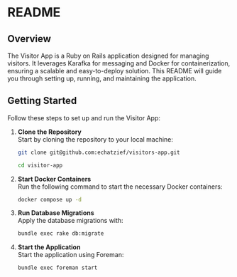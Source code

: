 # README

## Overview
The Visitor App is a Ruby on Rails application designed for managing visitors. It leverages Karafka for messaging and Docker for containerization, ensuring a scalable and easy-to-deploy solution. This README will guide you through setting up, running, and maintaining the application.

## Getting Started

Follow these steps to set up and run the Visitor App:

1. **Clone the Repository**  
   Start by cloning the repository to your local machine:
   ```bash
   git clone git@github.com:echatzief/visitors-app.git
   
   cd visitor-app
   ```
2. **Start Docker Containers**  
   Run the following command to start the necessary Docker containers:
   ```bash
   docker compose up -d
   ```
3. **Run Database Migrations**  
   Apply the database migrations with:
   ```bash
   bundle exec rake db:migrate
   ```
4. **Start the Application**  
   Start the application using Foreman:
   ```bash
   bundle exec foreman start
   ```